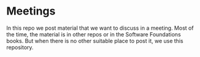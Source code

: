 # Meetings

In this repo we post material that we want to discuss in a meeting. Most of the time, the material is in other repos or in the Software Foundations books. But when there is no other suitable place to post it, we use this repository.
